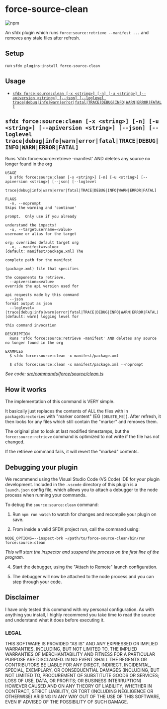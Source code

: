 # force-source-clean

![npm](https://img.shields.io/npm/v/force-source-clean)

An sfdx plugin which runs `force:source:retrieve --manifest ...` and removes any stale files after refresh.

## Setup

run `sfdx plugins:install force-source-clean`

## Usage

<!-- commands -->
* [`sfdx force:source:clean [-x <string>] [-n] [-u <string>] [--apiversion <string>] [--json] [--loglevel trace|debug|info|warn|error|fatal|TRACE|DEBUG|INFO|WARN|ERROR|FATAL]`](#sfdx-forcesourceclean--x-string--n--u-string---apiversion-string---json---loglevel-tracedebuginfowarnerrorfataltracedebuginfowarnerrorfatal)

## `sfdx force:source:clean [-x <string>] [-n] [-u <string>] [--apiversion <string>] [--json] [--loglevel trace|debug|info|warn|error|fatal|TRACE|DEBUG|INFO|WARN|ERROR|FATAL]`

Runs 'sfdx force:source:retrieve -manifest' AND deletes any source no longer found in the org

```
USAGE
  $ sfdx force:source:clean [-x <string>] [-n] [-u <string>] [--apiversion <string>] [--json] [--loglevel
    trace|debug|info|warn|error|fatal|TRACE|DEBUG|INFO|WARN|ERROR|FATAL]

FLAGS
  -n, --noprompt                                                                    Skips the warning and 'continue'
                                                                                    prompt.  Only use if you already
                                                                                    understand the impacts!
  -u, --targetusername=<value>                                                      username or alias for the target
                                                                                    org; overrides default target org
  -x, --manifest=<value>                                                            [default: manifest/package.xml] The
                                                                                    complete path for the manifest
                                                                                    (package.xml) file that specifies
                                                                                    the components to retrieve.
  --apiversion=<value>                                                              override the api version used for
                                                                                    api requests made by this command
  --json                                                                            format output as json
  --loglevel=(trace|debug|info|warn|error|fatal|TRACE|DEBUG|INFO|WARN|ERROR|FATAL)  [default: warn] logging level for
                                                                                    this command invocation

DESCRIPTION
  Runs 'sfdx force:source:retrieve -manifest' AND deletes any source no longer found in the org

EXAMPLES
  $ sfdx force:source:clean -x manifest/package.xml

  $ sfdx force:source:clean -x manifest/package.xml --noprompt
```

_See code: [src/commands/force/source/clean.ts](https://github.com/ChuckJonas/force-source-clean/blob/v1.0.0/src/commands/force/source/clean.ts)_
<!-- commandsstop -->


## How it works

The implementation of this command is VERY simple.  

It basically just replaces the contents of ALL the files with in `packageDirectories` with "marker content" (EG `[DELETE_ME]`).  After refresh, it then looks for any files which still contain the "marker" and removes them.

The original plan to look at last modified timestamps, but the `force:source:retrieve` command is optimized to not write if the file has not changed.

If the retrieve command fails, it will revert the "marked" contents.  

## Debugging your plugin
We recommend using the Visual Studio Code (VS Code) IDE for your plugin development. Included in the `.vscode` directory of this plugin is a `launch.json` config file, which allows you to attach a debugger to the node process when running your commands.

To debug the `source:source:clean` command: 

1. Run `npm run watch` to watch for changes and recompile your plugin on save.

2. From inside a valid SFDX project run, call the command using:

```sh-session
NODE_OPTIONS=--inspect-brk ~/path/to/force-source-clean/bin/run force:source:clean
```

*This will start the inspector and suspend the process on the first line of the program.*

4. Start the debugger, using the "Attach to Remote" launch configuration.

5. The debugger will now be attached to the node process and you can step through your code.


## Disclaimer

I have only tested this command with my personal configuration.  As with anything you install, I highly recommend you take time to read the source and understand what it does before executing it.

### LEGAL

THIS SOFTWARE IS PROVIDED "AS IS" AND ANY EXPRESSED OR IMPLIED WARRANTIES, INCLUDING, BUT NOT LIMITED TO, THE IMPLIED WARRANTIES OF MERCHANTABILITY AND FITNESS FOR A PARTICULAR PURPOSE ARE DISCLAIMED. IN NO EVENT SHALL THE REGENTS OR CONTRIBUTORS BE LIABLE FOR ANY DIRECT, INDIRECT, INCIDENTAL, SPECIAL, EXEMPLARY, OR CONSEQUENTIAL DAMAGES (INCLUDING, BUT NOT LIMITED TO, PROCUREMENT OF SUBSTITUTE GOODS OR SERVICES; LOSS OF USE, DATA, OR PROFITS; OR BUSINESS INTERRUPTION) HOWEVER CAUSED AND ON ANY THEORY OF LIABILITY, WHETHER IN CONTRACT, STRICT LIABILITY, OR TORT (INCLUDING NEGLIGENCE OR OTHERWISE) ARISING IN ANY WAY OUT OF THE USE OF THIS SOFTWARE, EVEN IF ADVISED OF THE POSSIBILITY OF SUCH DAMAGE.
